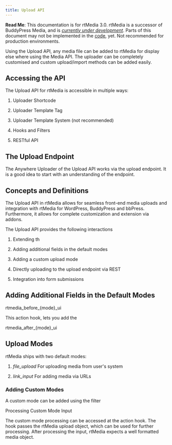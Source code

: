 ```yaml
---
title: Upload API
---
```


**Read Me**: This documentation is for rtMedia 3.0. rtMedia is a successor of BuddyPress Media, and is [_currently under development_](https://rtcamp.com/news/getting-ready-for-rtmedia/). Parts of this document may not be implemented in the [code](https://github.com/rtCamp/buddypress-media/tree/rtmedia), yet. Not recommended for production environments.


Using the Upload API, any media file can be added to rtMedia for display else where using the Media API. The uploader can be completely customised and custom upload/import methods can be added easily.


## Accessing the API


The Upload API for rtMedia is accessible in multiple ways:


	
1. Uploader Shortcode

	
2. Uploader Template Tag

	
3. Uploader Template System (not recommended)

	
4. Hooks and Filters

	
5. RESTful API




## The Upload Endpoint


The Anywhere Uploader of the Upload API works via the upload endpoint. It is a good idea to start with an understanding of the endpoint.


## Concepts and Definitions

The Upload API in rtMedia allows for seamless front-end media uploads and integration with rtMedia for WordPress, BuddyPress and bbPress. Furthermore, it allows for complete customization and extension via addons.


The Upload API provides the following interactions

	
1. Extending th

	
2. Adding additional fields in the default modes

	
3. Adding a custom upload mode

	
4. Directly uploading to the upload endpoint via REST

	
5. Integration into form submissions


## Adding Additional Fields in the Default Modes


rtmedia_before_{mode}_ui

This action hook, lets you add the

rtmedia_after_{mode}_ui


## Upload Modes


rtMedia ships with two default modes:

	
1. _file_upload_ For uploading media from user's system

	
2. _link_input_ For adding media via URLs

### Adding Custom Modes


A custom mode can be added using the filter

Processing Custom Mode Input

The custom mode processing can be accessed at the action hook. The hook passes the rtMedia upload object, which can be used for further processing. After processing the input, rtMedia expects a well formatted media object.



